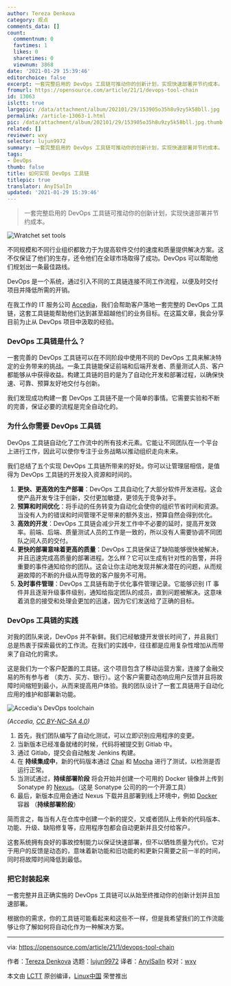 ```yaml
---
author: Tereza Denkova
category: 观点
comments_data: []
count:
  commentnum: 0
  favtimes: 1
  likes: 0
  sharetimes: 0
  viewnum: 3868
date: '2021-01-29 15:39:46'
editorchoice: false
excerpt: 一套完整启用的 DevOps 工具链可推动你的创新计划，实现快速部署并节约成本。
fromurl: https://opensource.com/article/21/1/devops-tool-chain
id: 13063
islctt: true
largepic: /data/attachment/album/202101/29/153905o35h8u9zy5k58bll.jpg
permalink: /article-13063-1.html
pic: /data/attachment/album/202101/29/153905o35h8u9zy5k58bll.jpg.thumb.jpg
related: []
reviewer: wxy
selector: lujun9972
summary: 一套完整启用的 DevOps 工具链可推动你的创新计划，实现快速部署并节约成本。
tags:
- DevOps
thumb: false
title: 如何实现 DevOps 工具链
titlepic: true
translator: AnyISalIn
updated: '2021-01-29 15:39:46'
---
```



> 
> 一套完整启用的 DevOps 工具链可推动你的创新计划，实现快速部署并节约成本。
> 
> 
> 


![](/data/attachment/album/202101/29/153905o35h8u9zy5k58bll.jpg "Wratchet set tools")


不同规模和不同行业组织都致力于为提高软件交付的速度和质量提供解决方案。这不仅保证了他们的生存，还令他们在全球市场取得了成功。DevOps 可以帮助他们规划出一条最佳路线。


DevOps 是一个系统，通过引入不同的工具链连接不同工作流程，以便及时交付项目并降低所需的开销。


在我工作的 IT 服务公司 [Accedia](https://accedia.com/services/operations/devops/)，我们会帮助客户落地一套完整的 DevOps 工具链，这套工具链能帮助他们达到甚至超越他们的业务目标。在这篇文章，我会分享目前为止从 DevOps 项目中汲取的经验。


### DevOps 工具链是什么？


一套完善的 DevOps 工具链可以在不同阶段中使用不同的 DevOps 工具来解决特定的业务带来的挑战。一条工具链能保证前端和后端开发者、质量测试人员、客户都能够从中获得收益。构建工具链的目的是为了自动化开发和部署过程，以确保快速、可靠、预算友好地交付与创新。


我们发现成功构建一套 DevOps 工具链不是一个简单的事情。它需要实验和不断的完善，保证必要的流程是完全自动化的。


### 为什么你需要 DevOps 工具链


DevOps 工具链自动化了工作流中的所有技术元素。它能让不同团队在一个平台上进行工作，因此可以使你专注于业务战略以推动组织走向未来。


我们总结了五个实现 DevOps 工具链所带来的好处。你可以让管理层相信，是值得为 DevOps 工具链的开发投入资源和时间的。


1. **更快、更高效的生产部署**：DevOps 工具自动化了大部分软件开发进程。这会使产品开发专注于创新，交付更加敏捷，更领先于竞争对手。
2. **预算和时间优化**：将手动的任务转变为自动化会使你的组织节省时间和资源。当没有人为的错误和时间管理不足带来的额外支出，预算自然会得到优化。
3. **高效的开发**：DevOps 工具链会减少开发工作中不必要的延时，提高开发效率。前端、后端、质量测试人员的工作是一致的，所以没有人需要协调不同团队之间人员的交付。
4. **更快的部署意味着更高的质量**：DevOps 工具链保证了缺陷能够很快被解决，并且迅速完成高质量的部署进程。怎么样？它可以生成有针对性的告警，并将重要的事件通知给你的团队。这会让你主动地发现并解决潜在的问题，从而规避故障的不断的升级从而导致的客户服务不可用。
5. **及时事件管理**：DevOps 工具链有助于优化事件管理记录。它能够识别 IT 事件并且逐渐升级事件级别，通知给指定团队的成员，直到问题被解决。这意味着消息的接受和处理会更加的迅速，因为它们发送给了正确的目标。


### DevOps 工具链的实践


对我的团队来说，DevOps 并不新鲜。我们已经敏捷开发很长时间了，并且我们总是热衷于探索最优的工作流。在我们的实践中，往往都是应用复杂性增加从而带来了自动化的需求。


这是我们为一个客户配置的工具链。这个项目包含了移动运营方案，连接了金融交易的所有参与者 （卖方、买方、银行）。这个客户需要动态响应用户反馈并且将故障时间缩短到最小，从而来提高用户体验。我的团队设计了一套工具链用于自动化应用的维护和部署新功能。


![Accedia's DevOps toolchain](/data/attachment/album/202101/29/153949j3ozdhoojhod2kek.png "Accedia's DevOps toolchain")


*(Accedia, [CC BY-NC-SA 4.0](https://creativecommons.org/licenses/by-nc-sa/4.0/))*


1. 首先，我们团队编写了自动化测试，可以立即识别应用程序的变更。
2. 当新版本已经准备就绪的时候，代码将被提交到 Gitlab 中。
3. 通过 Gitlab，提交会自动触发 Jenkins 构建。
4. 在 **持续集成中**，新的代码版本通过 [Chai](https://www.chaijs.com/) 和 [Mocha](https://mochajs.org/) 进行了测试，以检测是否运行正常。
5. 当测试通过，**持续部署阶段** 将会开始并创建一个可用的 Docker 镜像并上传到 Sonatype 的 [Nexus](https://www.sonatype.com/nexus/repository-oss)。（这是 Sonatype 公司的的一个开源工具）
6. 最后，新版本应用会通过 Nexus 下载并且部署到线上环境中，例如 [Docker](https://opensource.com/resources/what-docker) 容器 （**持续部署阶段**）


简而言之，每当有人在仓库中创建一个新的提交，又或者团队上传新的代码版本、功能、升级、缺陷修复等，应用程序包都会自动更新并且交付给客户。


这套系统拥有良好的事故控制能力以保证快速部署，但不以牺牲质量为代价。它对于用户的反馈是动态的，意味着新功能和旧功能的和更新只需要之前一半的时间，同时将故障时间降低到最低。


### 把它封装起来


一套完整并且正确实施的 DevOps 工具链可以从始至终推动你的创新计划并且加速部署。


根据你的需求，你的工具链可能看起来和这些不一样，但是我希望我们的工作流能够让你了解如何将自动化作为一种解决方案。




---


via: <https://opensource.com/article/21/1/devops-tool-chain>


作者：[Tereza Denkova](https://opensource.com/users/tereza-denkova) 选题：[lujun9972](https://github.com/lujun9972) 译者：[AnyISalIn](https://github.com/AnyISalIn) 校对：[wxy](https://github.com/wxy)


本文由 [LCTT](https://github.com/LCTT/TranslateProject) 原创编译，[Linux中国](https://linux.cn/) 荣誉推出